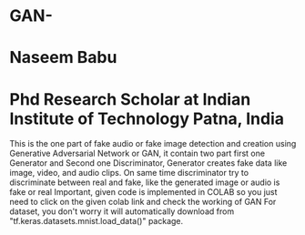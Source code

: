 # GAN-
# Naseem Babu
# Phd Research Scholar at Indian Institute of Technology Patna, India


This is the one part of fake audio or fake image detection and creation using Generative Adversarial Network or GAN, it contain two part first one Generator and Second one Discriminator,
Generator creates fake data like image, video, and audio clips.
On same time discriminator try to discriminate between real and fake, like the generated image or audio is fake or real
Important, given code is implemented in COLAB so you just need to click on the given colab link and check the working of GAN
For dataset, you don't worry it will automatically download from "tf.keras.datasets.mnist.load_data()" package.
